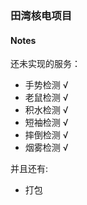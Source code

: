 ### 田湾核电项目


#### Notes

还未实现的服务：

- 手势检测 √
- 老鼠检测 √
- 积水检测 √
- 短袖检测 √
- 摔倒检测 √
- 烟雾检测 √

并且还有:

- 打包
